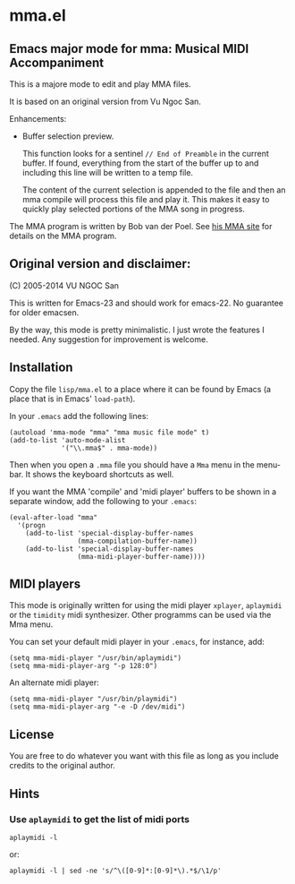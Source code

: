 # mma.el

## Emacs major mode for mma: Musical MIDI Accompaniment

This is a majore mode to edit and play MMA files.

It is based on an original version from Vu Ngoc San.

Enhancements:

* Buffer selection preview.

  This function looks for a sentinel `// End of Preamble` in the
  current buffer. If found, everything from the start of the buffer up
  to and including this line will be written to a temp file.
  
  The content of the current selection is appended to the file and
  then an mma compile will process this file and play it. This makes
  it easy to quickly play selected portions of the MMA song in
  progress.

The MMA program is written by Bob van der Poel.
See [his MMA site](https://www.mellowwood.ca/mma) for
details on the MMA program.

## Original version and disclaimer:

(C) 2005-2014 VU NGOC San

This is written for Emacs-23 and should work for emacs-22. No
guarantee for older emacsen.

By the way, this mode is pretty minimalistic. I just wrote the
features I needed. Any suggestion for improvement is welcome.

## Installation

Copy the file `lisp/mma.el` to a place where it can be found by Emacs
(a place that is in Emacs' `load-path`).

In your `.emacs` add the following lines:

    (autoload 'mma-mode "mma" "mma music file mode" t)
    (add-to-list 'auto-mode-alist
                 '("\\.mma$" . mma-mode))

Then when you open a `.mma` file you should have a `Mma` menu in the menu-bar.
It shows the keyboard shortcuts as well.

If you want the MMA 'compile' and 'midi player' buffers to be shown in
a separate window, add the following to your `.emacs`:

    (eval-after-load "mma"
      '(progn
        (add-to-list 'special-display-buffer-names
                     (mma-compilation-buffer-name))
        (add-to-list 'special-display-buffer-names
                     (mma-midi-player-buffer-name))))

## MIDI players

This mode is originally written for using the midi player `xplayer`, `aplaymidi`
or the `timidity` midi synthesizer. Other programms can be used via
the Mma menu.

You can set your default midi player in your `.emacs`, for instance, add:

    (setq mma-midi-player "/usr/bin/aplaymidi")
    (setq mma-midi-player-arg "-p 128:0")

An alternate midi player:

	(setq mma-midi-player "/usr/bin/playmidi")
	(setq mma-midi-player-arg "-e -D /dev/midi")

## License

You are free to do whatever you want with this file as long as you
include credits to the original author.

## Hints

### Use `aplaymidi` to get the list of midi ports

    aplaymidi -l

or:

    aplaymidi -l | sed -ne 's/^\([0-9]*:[0-9]*\).*$/\1/p'
